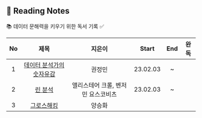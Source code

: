 ## 📖 Reading Notes
📚 데이터 문해력을 키우기 위한 독서 기록 ✅

|No   |제목                |지은이          |Start |End |완독 |
|:---:|:-------------------:|:-----------:|:----------:|:----------:|:----------:|
|1  |[데이터 분석가의 숫자유감]()  |권정민 |23.02.03 |~ | |
|2  |[린 분석]()  |앨리스테어 크롤, 벤저민 요스코비츠 |23.02.03 |~ | |
|3 |[그로스해킹]() |양승화 | | | |
